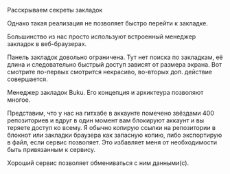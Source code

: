 Расскрываем секреты закладок

Однако такая реализация не позволяет быстро перейти к закладке. 

Большинство из нас просто используют встроенный менеджер закладок в веб-браузерах.

Панель закладок довольно ограничена. Тут нет поиска по закладкам, её длина и следовательно быстрый доступ зависят от размера экрана. Вот смотрите по-первых смотрится некрасиво, во-вторых доп. действие совершается.

Менеджер закладок Buku. Его концепция и архиктеура позволяют многое.

Представим, что у нас на гитхабе в аккаунте помечено звёздами 400 репозиториев и вдруг в один момент вам блокируют аккаунт и вы теряете доступ ко всему. Я обычно копирую ссылки на репозитории в блокнот или закладки браузера как запасную копию, либо экспортирую в файл, если сервис позволяет. Это избавляет меня от необходимости быть привязанным к сервису.

Хороший сервис позволяет обмениваться с ним данными(с).

